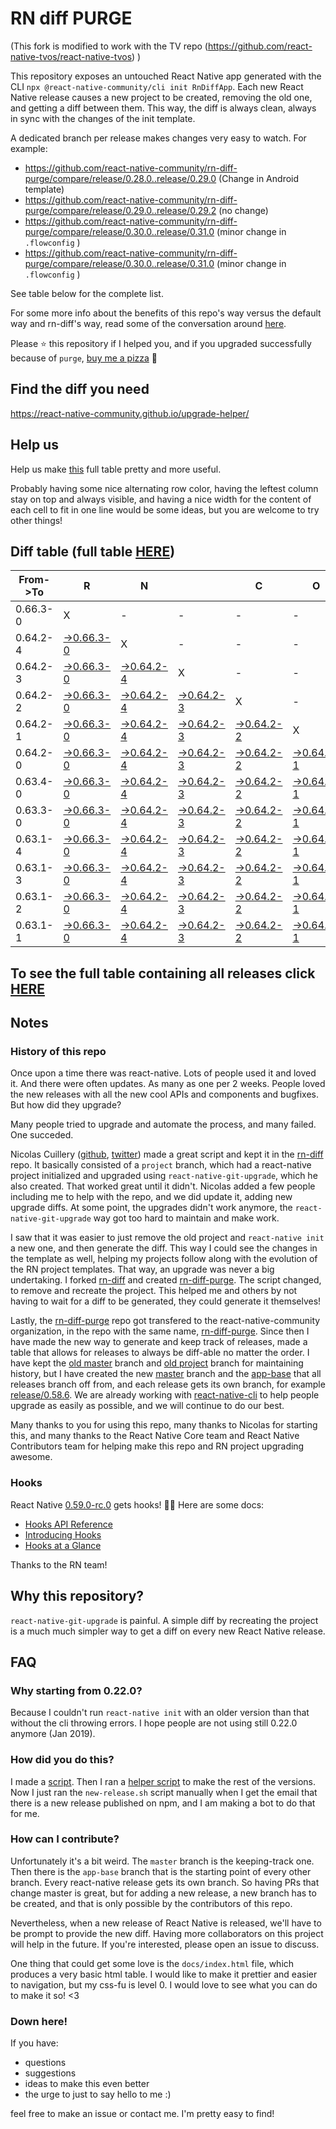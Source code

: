 # RN diff PURGE

(This fork is modified to work with the TV repo (https://github.com/react-native-tvos/react-native-tvos) )

This repository exposes an untouched React Native app generated with the CLI
`npx @react-native-community/cli init RnDiffApp`. Each new React Native release causes a new project to be created, removing the old one, and getting a diff between them. This way, the diff is always clean, always in sync with the changes of the init template.

A dedicated branch per release makes changes very easy
to watch. For example:

* https://github.com/react-native-community/rn-diff-purge/compare/release/0.28.0..release/0.29.0
(Change in Android template)
* https://github.com/react-native-community/rn-diff-purge/compare/release/0.29.0..release/0.29.2
(no change)
* https://github.com/react-native-community/rn-diff-purge/compare/release/0.30.0..release/0.31.0
(minor change in `.flowconfig` )
* https://github.com/react-native-community/rn-diff-purge/compare/release/0.30.0..release/0.31.0
(minor change in `.flowconfig` )

See table below for the complete list.

For some more info about the benefits of this repo's way versus the default way and rn-diff's way, read some of the conversation around [here](https://github.com/react-native-community/discussions-and-proposals/issues/68#issuecomment-452227478).

Please :star: this repository if I helped you, and if you upgraded successfully because of `purge`, [buy me a pizza](https://www.buymeacoffee.com/pvinis) :pizza:

## Find the diff you need
https://react-native-community.github.io/upgrade-helper/

## Help us
Help us make [this](https://react-native-community.github.io/rn-diff-purge) full table pretty and more useful.

Probably having some nice alternating row color, having the leftest column stay on top and always visible, and having a nice width for the content of each cell to fit in one line would be some ideas, but you are welcome to try other things!

## Diff table (full table [HERE](https://react-native-community.github.io/rn-diff-purge/))

| From->To | R                                                                                                              | N                                                                                                              |                                                                                                                | C                                                                                                              | O                                                                                                              | R                                                                                                              | E                                                                                                              |                                                                                                                | T                                                                                                              | E                                                                                                              | A                                                                                                              | M   |
| -------- | -------------------------------------------------------------------------------------------------------------- | -------------------------------------------------------------------------------------------------------------- | -------------------------------------------------------------------------------------------------------------- | -------------------------------------------------------------------------------------------------------------- | -------------------------------------------------------------------------------------------------------------- | -------------------------------------------------------------------------------------------------------------- | -------------------------------------------------------------------------------------------------------------- | -------------------------------------------------------------------------------------------------------------- | -------------------------------------------------------------------------------------------------------------- | -------------------------------------------------------------------------------------------------------------- | -------------------------------------------------------------------------------------------------------------- | --- |
| 0.66.3-0 | X                                                                                                              | -                                                                                                              | -                                                                                                              | -                                                                                                              | -                                                                                                              | -                                                                                                              | -                                                                                                              | -                                                                                                              | -                                                                                                              | -                                                                                                              | -                                                                                                              | -   |
| 0.64.2-4 | [->0.66.3-0](https://github.com/react-native-tvos/rn-diff-purge-tv/compare/release/0.64.2-4..release/0.66.3-0) | X                                                                                                              | -                                                                                                              | -                                                                                                              | -                                                                                                              | -                                                                                                              | -                                                                                                              | -                                                                                                              | -                                                                                                              | -                                                                                                              | -                                                                                                              | -   |
| 0.64.2-3 | [->0.66.3-0](https://github.com/react-native-tvos/rn-diff-purge-tv/compare/release/0.64.2-3..release/0.66.3-0) | [->0.64.2-4](https://github.com/react-native-tvos/rn-diff-purge-tv/compare/release/0.64.2-3..release/0.64.2-4) | X                                                                                                              | -                                                                                                              | -                                                                                                              | -                                                                                                              | -                                                                                                              | -                                                                                                              | -                                                                                                              | -                                                                                                              | -                                                                                                              | -   |
| 0.64.2-2 | [->0.66.3-0](https://github.com/react-native-tvos/rn-diff-purge-tv/compare/release/0.64.2-2..release/0.66.3-0) | [->0.64.2-4](https://github.com/react-native-tvos/rn-diff-purge-tv/compare/release/0.64.2-2..release/0.64.2-4) | [->0.64.2-3](https://github.com/react-native-tvos/rn-diff-purge-tv/compare/release/0.64.2-2..release/0.64.2-3) | X                                                                                                              | -                                                                                                              | -                                                                                                              | -                                                                                                              | -                                                                                                              | -                                                                                                              | -                                                                                                              | -                                                                                                              | -   |
| 0.64.2-1 | [->0.66.3-0](https://github.com/react-native-tvos/rn-diff-purge-tv/compare/release/0.64.2-1..release/0.66.3-0) | [->0.64.2-4](https://github.com/react-native-tvos/rn-diff-purge-tv/compare/release/0.64.2-1..release/0.64.2-4) | [->0.64.2-3](https://github.com/react-native-tvos/rn-diff-purge-tv/compare/release/0.64.2-1..release/0.64.2-3) | [->0.64.2-2](https://github.com/react-native-tvos/rn-diff-purge-tv/compare/release/0.64.2-1..release/0.64.2-2) | X                                                                                                              | -                                                                                                              | -                                                                                                              | -                                                                                                              | -                                                                                                              | -                                                                                                              | -                                                                                                              | -   |
| 0.64.2-0 | [->0.66.3-0](https://github.com/react-native-tvos/rn-diff-purge-tv/compare/release/0.64.2-0..release/0.66.3-0) | [->0.64.2-4](https://github.com/react-native-tvos/rn-diff-purge-tv/compare/release/0.64.2-0..release/0.64.2-4) | [->0.64.2-3](https://github.com/react-native-tvos/rn-diff-purge-tv/compare/release/0.64.2-0..release/0.64.2-3) | [->0.64.2-2](https://github.com/react-native-tvos/rn-diff-purge-tv/compare/release/0.64.2-0..release/0.64.2-2) | [->0.64.2-1](https://github.com/react-native-tvos/rn-diff-purge-tv/compare/release/0.64.2-0..release/0.64.2-1) | X                                                                                                              | -                                                                                                              | -                                                                                                              | -                                                                                                              | -                                                                                                              | -                                                                                                              | -   |
| 0.63.4-0 | [->0.66.3-0](https://github.com/react-native-tvos/rn-diff-purge-tv/compare/release/0.63.4-0..release/0.66.3-0) | [->0.64.2-4](https://github.com/react-native-tvos/rn-diff-purge-tv/compare/release/0.63.4-0..release/0.64.2-4) | [->0.64.2-3](https://github.com/react-native-tvos/rn-diff-purge-tv/compare/release/0.63.4-0..release/0.64.2-3) | [->0.64.2-2](https://github.com/react-native-tvos/rn-diff-purge-tv/compare/release/0.63.4-0..release/0.64.2-2) | [->0.64.2-1](https://github.com/react-native-tvos/rn-diff-purge-tv/compare/release/0.63.4-0..release/0.64.2-1) | [->0.64.2-0](https://github.com/react-native-tvos/rn-diff-purge-tv/compare/release/0.63.4-0..release/0.64.2-0) | X                                                                                                              | -                                                                                                              | -                                                                                                              | -                                                                                                              | -                                                                                                              | -   |
| 0.63.3-0 | [->0.66.3-0](https://github.com/react-native-tvos/rn-diff-purge-tv/compare/release/0.63.3-0..release/0.66.3-0) | [->0.64.2-4](https://github.com/react-native-tvos/rn-diff-purge-tv/compare/release/0.63.3-0..release/0.64.2-4) | [->0.64.2-3](https://github.com/react-native-tvos/rn-diff-purge-tv/compare/release/0.63.3-0..release/0.64.2-3) | [->0.64.2-2](https://github.com/react-native-tvos/rn-diff-purge-tv/compare/release/0.63.3-0..release/0.64.2-2) | [->0.64.2-1](https://github.com/react-native-tvos/rn-diff-purge-tv/compare/release/0.63.3-0..release/0.64.2-1) | [->0.64.2-0](https://github.com/react-native-tvos/rn-diff-purge-tv/compare/release/0.63.3-0..release/0.64.2-0) | [->0.63.4-0](https://github.com/react-native-tvos/rn-diff-purge-tv/compare/release/0.63.3-0..release/0.63.4-0) | X                                                                                                              | -                                                                                                              | -                                                                                                              | -                                                                                                              | -   |
| 0.63.1-4 | [->0.66.3-0](https://github.com/react-native-tvos/rn-diff-purge-tv/compare/release/0.63.1-4..release/0.66.3-0) | [->0.64.2-4](https://github.com/react-native-tvos/rn-diff-purge-tv/compare/release/0.63.1-4..release/0.64.2-4) | [->0.64.2-3](https://github.com/react-native-tvos/rn-diff-purge-tv/compare/release/0.63.1-4..release/0.64.2-3) | [->0.64.2-2](https://github.com/react-native-tvos/rn-diff-purge-tv/compare/release/0.63.1-4..release/0.64.2-2) | [->0.64.2-1](https://github.com/react-native-tvos/rn-diff-purge-tv/compare/release/0.63.1-4..release/0.64.2-1) | [->0.64.2-0](https://github.com/react-native-tvos/rn-diff-purge-tv/compare/release/0.63.1-4..release/0.64.2-0) | [->0.63.4-0](https://github.com/react-native-tvos/rn-diff-purge-tv/compare/release/0.63.1-4..release/0.63.4-0) | [->0.63.3-0](https://github.com/react-native-tvos/rn-diff-purge-tv/compare/release/0.63.1-4..release/0.63.3-0) | X                                                                                                              | -                                                                                                              | -                                                                                                              | -   |
| 0.63.1-3 | [->0.66.3-0](https://github.com/react-native-tvos/rn-diff-purge-tv/compare/release/0.63.1-3..release/0.66.3-0) | [->0.64.2-4](https://github.com/react-native-tvos/rn-diff-purge-tv/compare/release/0.63.1-3..release/0.64.2-4) | [->0.64.2-3](https://github.com/react-native-tvos/rn-diff-purge-tv/compare/release/0.63.1-3..release/0.64.2-3) | [->0.64.2-2](https://github.com/react-native-tvos/rn-diff-purge-tv/compare/release/0.63.1-3..release/0.64.2-2) | [->0.64.2-1](https://github.com/react-native-tvos/rn-diff-purge-tv/compare/release/0.63.1-3..release/0.64.2-1) | [->0.64.2-0](https://github.com/react-native-tvos/rn-diff-purge-tv/compare/release/0.63.1-3..release/0.64.2-0) | [->0.63.4-0](https://github.com/react-native-tvos/rn-diff-purge-tv/compare/release/0.63.1-3..release/0.63.4-0) | [->0.63.3-0](https://github.com/react-native-tvos/rn-diff-purge-tv/compare/release/0.63.1-3..release/0.63.3-0) | [->0.63.1-4](https://github.com/react-native-tvos/rn-diff-purge-tv/compare/release/0.63.1-3..release/0.63.1-4) | X                                                                                                              | -                                                                                                              | -   |
| 0.63.1-2 | [->0.66.3-0](https://github.com/react-native-tvos/rn-diff-purge-tv/compare/release/0.63.1-2..release/0.66.3-0) | [->0.64.2-4](https://github.com/react-native-tvos/rn-diff-purge-tv/compare/release/0.63.1-2..release/0.64.2-4) | [->0.64.2-3](https://github.com/react-native-tvos/rn-diff-purge-tv/compare/release/0.63.1-2..release/0.64.2-3) | [->0.64.2-2](https://github.com/react-native-tvos/rn-diff-purge-tv/compare/release/0.63.1-2..release/0.64.2-2) | [->0.64.2-1](https://github.com/react-native-tvos/rn-diff-purge-tv/compare/release/0.63.1-2..release/0.64.2-1) | [->0.64.2-0](https://github.com/react-native-tvos/rn-diff-purge-tv/compare/release/0.63.1-2..release/0.64.2-0) | [->0.63.4-0](https://github.com/react-native-tvos/rn-diff-purge-tv/compare/release/0.63.1-2..release/0.63.4-0) | [->0.63.3-0](https://github.com/react-native-tvos/rn-diff-purge-tv/compare/release/0.63.1-2..release/0.63.3-0) | [->0.63.1-4](https://github.com/react-native-tvos/rn-diff-purge-tv/compare/release/0.63.1-2..release/0.63.1-4) | [->0.63.1-3](https://github.com/react-native-tvos/rn-diff-purge-tv/compare/release/0.63.1-2..release/0.63.1-3) | X                                                                                                              | -   |
| 0.63.1-1 | [->0.66.3-0](https://github.com/react-native-tvos/rn-diff-purge-tv/compare/release/0.63.1-1..release/0.66.3-0) | [->0.64.2-4](https://github.com/react-native-tvos/rn-diff-purge-tv/compare/release/0.63.1-1..release/0.64.2-4) | [->0.64.2-3](https://github.com/react-native-tvos/rn-diff-purge-tv/compare/release/0.63.1-1..release/0.64.2-3) | [->0.64.2-2](https://github.com/react-native-tvos/rn-diff-purge-tv/compare/release/0.63.1-1..release/0.64.2-2) | [->0.64.2-1](https://github.com/react-native-tvos/rn-diff-purge-tv/compare/release/0.63.1-1..release/0.64.2-1) | [->0.64.2-0](https://github.com/react-native-tvos/rn-diff-purge-tv/compare/release/0.63.1-1..release/0.64.2-0) | [->0.63.4-0](https://github.com/react-native-tvos/rn-diff-purge-tv/compare/release/0.63.1-1..release/0.63.4-0) | [->0.63.3-0](https://github.com/react-native-tvos/rn-diff-purge-tv/compare/release/0.63.1-1..release/0.63.3-0) | [->0.63.1-4](https://github.com/react-native-tvos/rn-diff-purge-tv/compare/release/0.63.1-1..release/0.63.1-4) | [->0.63.1-3](https://github.com/react-native-tvos/rn-diff-purge-tv/compare/release/0.63.1-1..release/0.63.1-3) | [->0.63.1-2](https://github.com/react-native-tvos/rn-diff-purge-tv/compare/release/0.63.1-1..release/0.63.1-2) | X   |

## To see the full table containing all releases click [HERE](https://react-native-community.github.io/rn-diff-purge/)

## Notes

### History of this repo

Once upon a time there was react-native. Lots of people used it and loved it. And there were often updates. As many as one per 2 weeks. People loved the new releases with all the new cool APIs and components and bugfixes. But how did they upgrade?

Many people tried to upgrade and automate the process, and many failed. One succeded.

Nicolas Cuillery ([github](https://github.com/ncuillery), [twitter](https://twitter.com/ncuillery)) made a great script and kept it in the [rn-diff](https://github.com/ncuillery/rn-diff) repo. It basically consisted of a `project` branch, which had a react-native project initialized and upgraded using `react-native-git-upgrade`, which he also created. That worked great until it didn't. Nicolas added a few people including me to help with the repo, and we did update it, adding new upgrade diffs. At some point, the upgrades didn't work anymore, the `react-native-git-upgrade` way got too hard to maintain and make work.

I saw that it was easier to just remove the old project and `react-native init` a new one, and then generate the diff. This way I could see the changes in the template as well, helping my projects follow along with the evolution of the RN project templates. That way, an upgrade was never a big undertaking. I forked [rn-diff](https://github.com/ncuillery/rn-diff) and created [rn-diff-purge](https://github.com/react-native-community/rn-diff-purge). The script changed, to remove and recreate the project. This helped me and others by not having to wait for a diff to be generated, they could generate it themselves!

Lastly, the [rn-diff-purge](https://github.com/react-native-community/rn-diff-purge) repo got transfered to the react-native-community organization, in the repo with the same name, [rn-diff-purge](https://github.com/react-native-community/rn-diff-purge). Since then I have made the new way to generate and keep track of releases, made a table that allows for releases to always be diff-able no matter the order. I have kept the [old master](https://github.com/react-native-community/rn-diff-purge/tree/old/master) branch and [old project](https://github.com/react-native-community/rn-diff-purge/tree/old/project) branch for maintaining history, but I have created the new [master](https://github.com/react-native-community/rn-diff-purge/tree/master) branch and the [app-base](https://github.com/react-native-community/rn-diff-purge/tree/app-base) that all releases branch off from, and each release gets its own branch, for example [release/0.58.6](https://github.com/react-native-community/rn-diff-purge/tree/release/0.58.6). We are already working with [react-native-cli](https://github.com/react-native-community/react-native-cli) to help people upgrade as easily as possible, and we will continue to do our best.

Many thanks to you for using this repo, many thanks to Nicolas for starting this, and many thanks to the React Native Core team and React Native Contributors team for helping make this repo and RN project upgrading awesome.

### Hooks
React Native [0.59.0-rc.0](https://github.com/react-native-community/rn-diff-purge#version-changes) gets hooks! 🎉🥳
Here are some docs:
- [Hooks API Reference](https://reactjs.org/docs/hooks-reference.html)
- [Introducing Hooks](https://reactjs.org/docs/hooks-intro.html)
- [Hooks at a Glance](https://reactjs.org/docs/hooks-overview.html)

Thanks to the RN team!

## Why this repository?
`react-native-git-upgrade` is painful. A simple diff by recreating the project is a much much simpler way to get a diff on every new React Native release.

## FAQ

### Why starting from 0.22.0?

Because I couldn't run `react-native init` with an older version than that without the cli throwing errors. I hope people are not using still 0.22.0 anymore (Jan 2019).

### How did you do this?

I made a [script](https://github.com/react-native-community/rn-diff-purge/blob/master/new-release.sh). Then I ran a [helper script](https://github.com/react-native-community/rn-diff-purge/blob/master/new-release.sh) to make the rest of the versions.
Now I just ran the `new-release.sh` script manually when I get the email that there is a new release published on npm, and I am making a bot to do that for me.

### How can I contribute?

Unfortunately it's a bit weird. The `master` branch is the keeping-track one. Then there is the `app-base` branch that is the starting point of every other branch. Every react-native release gets its own branch. So having PRs that change master is great, but for adding a new release, a new branch has to be created, and that is only possible by the contributors of this repo.

Nevertheless, when a new release of React Native is released, we'll have to be prompt to provide
the new diff. Having more collaborators on this project will help in the future. If you're interested, please open an issue to discuss.

One thing that could get some love is the `docs/index.html` file, which produces a very basic html table. I would like to make it prettier and easier to navigation, but my css-fu is level 0. I would love to see what you can do to make it so! <3

### Down here!

If you have:
- questions
- suggestions
- ideas to make this even better
- the urge to just to say hello to me :)

feel free to make an issue or contact me. I'm pretty easy to find!
